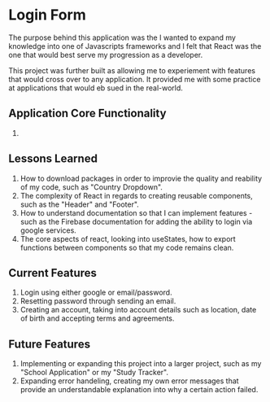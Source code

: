 # Login Form

The purpose behind this application was the I wanted to expand my knowledge into one of Javascripts frameworks and I felt that React was the one that would best serve my progression as a developer.

This project was further built as allowing me to experiement with features that would cross over to any application. It provided me with some practice at applications that would eb sued in the real-world.

## Application Core Functionality

1.

## Lessons Learned

1. How to download packages in order to improvie the quality and reability of my code, such as "Country Dropdown".
2. The complexity of React in regards to creating reusable components, such as the "Header" and "Footer".
3. How to understand documentation so that I can implement features - such as the Firebase documentation for adding the ability to login via google services.
4. The core aspects of react, looking into useStates, how to export functions between components so that my code remains clean.

## Current Features

1. Login using either google or email/password.
2. Resetting password through sending an email.
3. Creating an account, taking into account details such as location, date of birth and accepting terms and agreements.

## Future Features

1. Implementing or expanding this project into a larger project, such as my "School Application" or my "Study Tracker".
2. Expanding error handeling, creating my own error messages that provide an understandable explanation into why a certain action failed.
